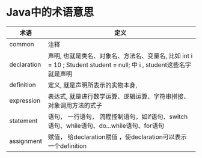 # Java中的术语意思

| 术语        | 定义                                                         |
| ----------- | ------------------------------------------------------------ |
| common      | 注释                                                         |
| declaration | 声明, 也就是类名、对象名、方法名、变量名, 比如 int i = 10 ; Student student = null; 中 i , student这些名字就是声明 |
| definition  | 定义, 就是声明所表示的实物本身,                              |
| expression  | 表达式, 就是进行数学运算、逻辑运算、字符串拼接、对象调用方法的式子 |
| statement   | 语句， 一行语句， 流程控制语句，如if语句、switch语句、while语句、do...while语句、for语句 |
| assignment  | 赋值， 给declaration赋值 ，使declaration可以表示一个definition |

